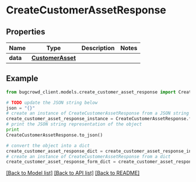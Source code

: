 # CreateCustomerAssetResponse


## Properties

Name | Type | Description | Notes
------------ | ------------- | ------------- | -------------
**data** | [**CustomerAsset**](CustomerAsset.md) |  | 

## Example

```python
from bugcrowd_client.models.create_customer_asset_response import CreateCustomerAssetResponse

# TODO update the JSON string below
json = "{}"
# create an instance of CreateCustomerAssetResponse from a JSON string
create_customer_asset_response_instance = CreateCustomerAssetResponse.from_json(json)
# print the JSON string representation of the object
print
CreateCustomerAssetResponse.to_json()

# convert the object into a dict
create_customer_asset_response_dict = create_customer_asset_response_instance.to_dict()
# create an instance of CreateCustomerAssetResponse from a dict
create_customer_asset_response_form_dict = create_customer_asset_response.from_dict(create_customer_asset_response_dict)
```
[[Back to Model list]](../README.md#documentation-for-models) [[Back to API list]](../README.md#documentation-for-api-endpoints) [[Back to README]](../README.md)


